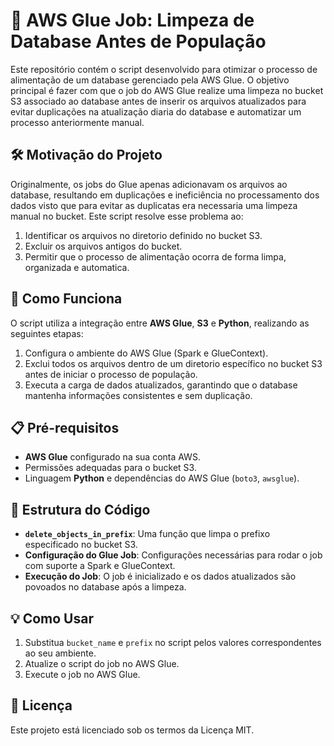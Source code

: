 # 🧹 AWS Glue Job: Limpeza de Database Antes de População

Este repositório contém o script desenvolvido para otimizar o processo de alimentação de um database gerenciado pela AWS Glue. O objetivo principal é fazer com que o job do AWS Glue realize uma limpeza no bucket S3 associado ao database antes de inserir os arquivos atualizados para evitar duplicações na atualização diaria do database e automatizar um processo anteriormente manual.

## 🛠️ **Motivação do Projeto**
Originalmente, os jobs do Glue apenas adicionavam os arquivos ao database, resultando em duplicações e ineficiência no processamento dos dados visto que para evitar as duplicatas era necessaria uma limpeza manual no bucket. Este script resolve esse problema ao:
1. Identificar os arquivos no diretorio definido no bucket S3.
2. Excluir os arquivos antigos do bucket.
3. Permitir que o processo de alimentação ocorra de forma limpa, organizada e automatica.

## 🚀 **Como Funciona**
O script utiliza a integração entre **AWS Glue**, **S3** e **Python**, realizando as seguintes etapas:
1. Configura o ambiente do AWS Glue (Spark e GlueContext).
2. Exclui todos os arquivos dentro de um diretorio específico no bucket S3 antes de iniciar o processo de população.
3. Executa a carga de dados atualizados, garantindo que o database mantenha informações consistentes e sem duplicação.

## 📋 **Pré-requisitos**
- **AWS Glue** configurado na sua conta AWS.
- Permissões adequadas para o bucket S3.
- Linguagem **Python** e dependências do AWS Glue (`boto3`, `awsglue`).

## 🔧 **Estrutura do Código**
- **`delete_objects_in_prefix`**:
  Uma função que limpa o prefixo especificado no bucket S3.
- **Configuração do Glue Job**:
  Configurações necessárias para rodar o job com suporte a Spark e GlueContext.
- **Execução do Job**:
  O job é inicializado e os dados atualizados são povoados no database após a limpeza.

## 💡 **Como Usar**
1. Substitua `bucket_name` e `prefix` no script pelos valores correspondentes ao seu ambiente.
2. Atualize o script do job no AWS Glue.
3. Execute o job no AWS Glue.

## 📜 **Licença**
Este projeto está licenciado sob os termos da Licença MIT.
